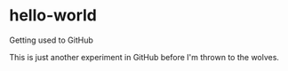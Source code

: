 # hello-world
Getting used to GitHub

This is just another experiment in GitHub before I'm thrown to the wolves.
